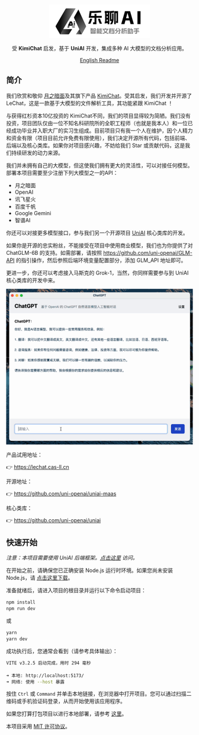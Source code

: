 <p align=center>
<img height=90px src="./img/logo.png"/>
</p>

<p align=center>
受 <b>KimiChat</b> 启发，基于 <b>UniAI</b> 开发，集成多种 AI 大模型的文档分析应用。
</p>

<p align=center> <a href="./README.md">English Readme</a></p>

## 简介

我们欣赏和敬仰 [月之暗面](https://www.moonshot.cn/)及其旗下产品 [KimiChat](https://kimi.moonshot.cn/)。受其启发，我们开发并开源了 LeChat，这是一款基于大模型的文件解析工具，其功能紧跟 KimiChat ！

与获得红杉资本10亿投资的 KimiChat不同，我们的项目显得较为简陋。我们没有投资，项目团队仅由一位不知名科研院所的全职工程师（也就是我本人）和一位已经成功毕业并入职大厂的实习生组成。目前项目只有我一个人在维护，因个人精力和资金有限（项目目前允许免费有限使用），我们决定开源所有代码，包括前端、后端以及核心类库。如果你对项目感兴趣，不妨给我们 Star 或贡献代码，这是我们持续研发的动力来源。

我们并未拥有自己的大模型，但这使我们拥有更大的灵活性，可以对接任何模型。部署本项目需要至少注册下列大模型之一的API：

- 月之暗面
- OpenAI
- 讯飞星火
- 百度千帆
- Google Gemini
- 智谱AI

你还可以对接更多模型接口，参与我们另一个开源项目 [UniAI](https://github.com/uni-openai/uniai) 核心类库的开发。

如果你是开源的忠实粉丝，不能接受在项目中使用商业模型，我们也为你提供了对 ChatGLM-6B 的支持。如需部署，请按照 https://github.com/uni-openai/GLM-API 的指引操作，然后参照后端环境变量配置部分，添加 GLM_API 地址即可。

更进一步，你还可以考虑接入马斯克的 Grok-1，当然，你同样需要参与到 UniAI 核心类库的开发中来。

![preview](img/preview.gif)

产品试用地址：

👉 <https://lechat.cas-ll.cn>

开源地址：

👉 <https://github.com/uni-openai/uniai-maas>

核心类库：

👉 <https://github.com/uni-openai/uniai>

## 快速开始

*注意：本项目需要使用 UniAI 后端框架。[点击这里](https://github.com/uni-openai/uniai-maas) 访问。*

在开始之前，请确保您已正确安装 Node.js 运行时环境。如果您尚未安装 Node.js，请 [点击这里下载](https://nodejs.org/)。

准备就绪后，请进入项目的根目录并运行以下命令启动项目：

```bash
npm install
npm run dev
```

或

```bash
yarn
yarn dev
```

成功执行后，您通常会看到（请参考具体输出）：

```bash
VITE v3.2.5 启动完成，用时 294 毫秒

➜ 本地: http://localhost:5173/
➜ 网络: 使用 --host 暴露
```

按住 `Ctrl` 或 `Command` 并单击本地链接，在浏览器中打开项目。您可以通过扫描二维码或手机验证码登录，从而开始使用该应用程序。

如果您打算打包项目以进行本地部署，请参考 [这里](/docs/electron-packaging-guide.md)。

本项目采用 [MIT 许可协议](LICENSE)。